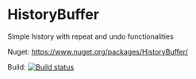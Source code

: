 # HistoryBuffer
Simple history with repeat and undo functionalities

Nuget: https://www.nuget.org/packages/HistoryBuffer/ 

Build: 
[![Build status](https://ci.appveyor.com/api/projects/status/6x4si3ifaae9hyl0?svg=true)](https://ci.appveyor.com/project/damian-krychowski/historybuffer)
